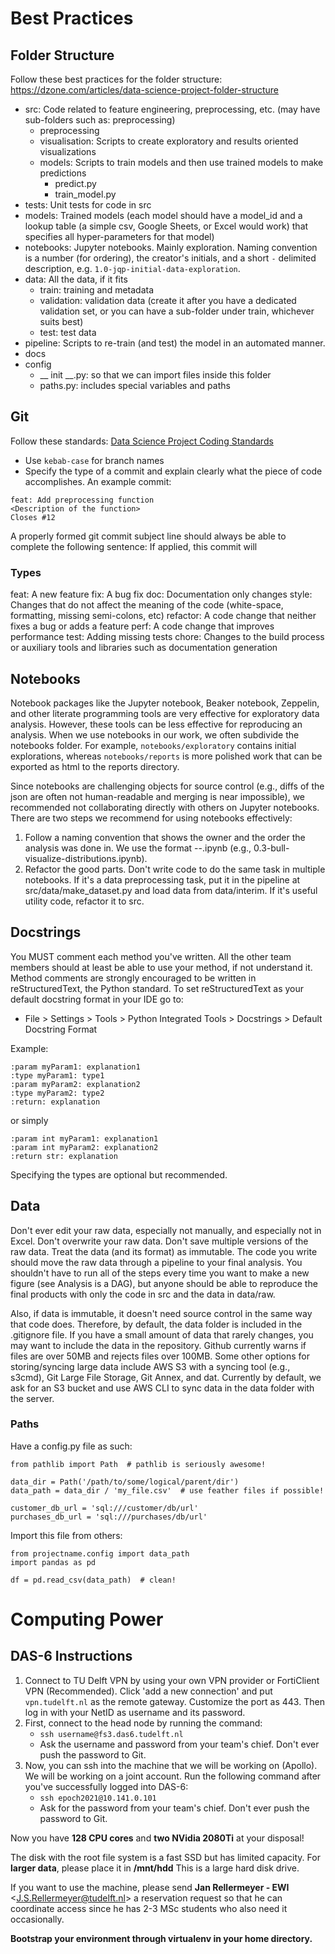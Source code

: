 
# Best Practices

## Folder Structure
Follow these best practices for the folder structure:
https://dzone.com/articles/data-science-project-folder-structure

- src: Code related to feature engineering, preprocessing,  etc. (may have sub-folders such as: preprocessing)
	- preprocessing
	- visualisation: Scripts to create exploratory and results oriented visualizations
	- models: Scripts to train models and then use trained models to make predictions
		- predict.py
		- train_model.py
- tests: Unit tests for code in src
- models: Trained models (each model should have a model_id and a lookup table (a simple csv, Google Sheets, or Excel would work) that specifies all hyper-parameters for that model)
- notebooks: Jupyter notebooks. Mainly exploration. Naming convention is a number (for ordering), the creator's initials, and a short `-` delimited description, e.g. `1.0-jqp-initial-data-exploration`.
- data: All the data, if it fits
	- train: training and metadata
	- validation: validation data (create it after you have a dedicated validation set, or you can have a sub-folder under train, whichever suits best)
	- test: test data
- pipeline: Scripts to re-train (and test) the model in an automated manner. 
- docs
- config
	- __ init __.py: so that we can import files inside this folder
	- paths.py: includes special variables and paths

## Git
Follow these standards:
[Data Science Project Coding Standards](https://datasciencecampus.github.io/coding-standards/version-control.html#git-style-guide)
- Use ```kebab-case``` for branch names
- Specify the type of a commit and explain clearly what the piece of code accomplishes. An example commit:
``` 
feat: Add preprocessing function
<Description of the function>
Closes #12 
```
A properly formed git commit subject line should always be able to complete the following sentence:
If applied, this commit will <your subject line here>

### Types
feat: A new feature
fix: A bug fix
doc: Documentation only changes
style: Changes that do not affect the meaning of the code (white-space, formatting, missing semi-colons, etc)
refactor: A code change that neither fixes a bug or adds a feature
perf: A code change that improves performance
test: Adding missing tests
chore: Changes to the build process or auxiliary tools and libraries such as documentation generation

## Notebooks
Notebook packages like the Jupyter notebook, Beaker notebook, Zeppelin, and other literate programming tools are very effective for exploratory data analysis. However, these tools can be less effective for reproducing an analysis. When we use notebooks in our work, we often subdivide the notebooks folder. For example, `notebooks/exploratory` contains initial explorations, whereas `notebooks/reports` is more polished work that can be exported as html to the reports directory.

Since notebooks are challenging objects for source control (e.g., diffs of the json are often not human-readable and merging is near impossible), we recommended not collaborating directly with others on Jupyter notebooks. There are two steps we recommend for using notebooks effectively:

1. Follow a naming convention that shows the owner and the order the analysis was done in. We use the format <step>-<ghuser>-<description>.ipynb (e.g., 0.3-bull-visualize-distributions.ipynb).
2. Refactor the good parts. Don't write code to do the same task in multiple notebooks. If it's a data preprocessing task, put it in the pipeline at src/data/make_dataset.py and load data from data/interim. If it's useful utility code, refactor it to src.

## Docstrings
You MUST comment each method you've written. All the other team members should at least be able to use your method, if not understand it.
Method comments are strongly encouraged to be written in reStructuredText, the Python standard. To set reStructuredText as your default docstring format in your IDE go to:
- File > Settings > Tools > Python Integrated Tools > Docstrings > Default Docstring Format

Example:
```
:param myParam1: explanation1
:type myParam1: type1
:param myParam2: explanation2
:type myParam2: type2
:return: explanation
```
or simply
```
:param int myParam1: explanation1
:param int myParam2: explanation2
:return str: explanation
```

Specifying the types are optional but recommended.

## Data
Don't ever edit your raw data, especially not manually, and especially not in Excel. Don't overwrite your raw data. Don't save multiple versions of the raw data. Treat the data (and its format) as immutable. The code you write should move the raw data through a pipeline to your final analysis. You shouldn't have to run all of the steps every time you want to make a new figure (see Analysis is a DAG), but anyone should be able to reproduce the final products with only the code in src and the data in data/raw.

Also, if data is immutable, it doesn't need source control in the same way that code does. Therefore, by default, the data folder is included in the .gitignore file. If you have a small amount of data that rarely changes, you may want to include the data in the repository. Github currently warns if files are over 50MB and rejects files over 100MB. Some other options for storing/syncing large data include AWS S3 with a syncing tool (e.g., s3cmd), Git Large File Storage, Git Annex, and dat. Currently by default, we ask for an S3 bucket and use AWS CLI to sync data in the data folder with the server.

### Paths
Have a config.py file as such:
```
from pathlib import Path  # pathlib is seriously awesome!

data_dir = Path('/path/to/some/logical/parent/dir')
data_path = data_dir / 'my_file.csv'  # use feather files if possible!

customer_db_url = 'sql:///customer/db/url'
purchases_db_url = 'sql:///purchases/db/url'
```

Import this file from others:
```
from projectname.config import data_path
import pandas as pd

df = pd.read_csv(data_path)  # clean!
```

# Computing Power

## DAS-6 Instructions
1. Connect to TU Delft VPN by using your own VPN provider or FortiClient VPN (Recommended). Click 'add a new connection' and put `vpn.tudelft.nl` as the remote gateway. Customize the port as 443. Then log in with your NetID as username and its password.
2. First, connect to the head node by running the command: 
	- `ssh username@fs3.das6.tudelft.nl`
	- Ask the username and password from your team's chief. Don't ever push the password to Git.
3. Now, you can ssh into the machine that we will be working on (Apollo). We will be working on a joint account. Run the following command after you've successfully logged into DAS-6:
	- `ssh epoch2021@10.141.0.101`
	- Ask for the password from your team's chief. Don't ever push the password to Git.

Now you have **128 CPU cores** and **two NVidia 2080Ti** at your disposal!

The disk with the root file system is a fast SSD but has limited capacity. For **larger data**, please place it in **/mnt/hdd** This is a large hard disk drive. 

If you want to use the machine, please send **Jan Rellermeyer - EWI** <[J.S.Rellermeyer@tudelft.nl](mailto:J.S.Rellermeyer@tudelft.nl)> a reservation request so that he can coordinate access since he has 2-3 MSc students who also need it occasionally.

**Bootstrap your environment through virtualenv in your home directory.**
